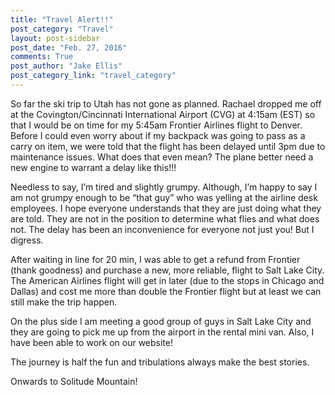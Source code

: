 ```yaml
---
title: "Travel Alert!!"
post_category: "Travel"
layout: post-sidebar
post_date: "Feb. 27, 2016"
comments: True
post_author: "Jake Ellis"
post_category_link: "travel_category"
---
```


<p>
So far the ski trip to Utah has not gone as planned. Rachael dropped me off at the Covington/Cincinnati International Airport (CVG) at 4:15am (EST) so that I would be on time for my 5:45am Frontier Airlines flight to Denver. Before I could even worry about if my backpack was going to pass as a carry on item, we were told that the flight has been delayed until 3pm <!--endpreview--> due to maintenance issues. What does that even mean? The plane better need a new engine to warrant a delay like this!!!
</p>

<p>
Needless to say, I’m tired and slightly grumpy. Although, I’m happy to say I am not grumpy enough to be “that guy” who was yelling at the airline desk employees. I hope everyone understands that they are just doing what they are told. They are not in the position to determine what flies and what does not. The delay has been an inconvenience for everyone not just you! But I digress. 
</p>

<p>
After waiting in line for 20 min, I was able to get a refund from Frontier (thank goodness) and purchase a new, more reliable, flight to Salt Lake City. The American Airlines flight will get in later (due to the stops in Chicago and Dallas) and cost me more than double the Frontier flight but at least we can still make the trip happen. 
</p>

<p>
On the plus side I am meeting a good group of guys in Salt Lake City and they are going to pick me up from the airport in the rental mini van. Also, I have been able to work on our website!
</p>

<p>
The journey is half the fun and tribulations always make the best stories.
</p>

<p>
Onwards to Solitude Mountain!
</p>
